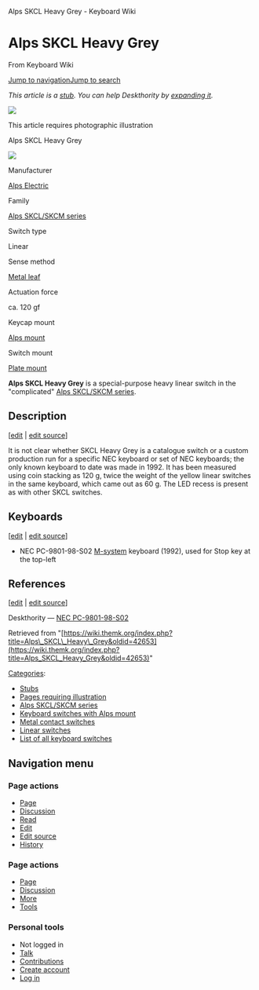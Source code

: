 Alps SKCL Heavy Grey - Keyboard Wiki

Alps SKCL Heavy Grey
====================

From Keyboard Wiki 

[Jump to navigation](https://wiki.themk.org/index.php/Alps_SKCL_Heavy_Grey#column-one)[Jump to search](https://wiki.themk.org/index.php/Alps_SKCL_Heavy_Grey#searchInput)

*This article is a [stub](https://wiki.themk.org/index.php/Deskthority:stub "Deskthority:stub"). You can help Deskthority by [expanding it](https://wiki.themk.org/index.php?title=Alps_SKCL_Heavy_Grey&action=edit).*

![](https://wiki.themk.org/images/1/1a/Template_icon--Illustration.png)

This article requires photographic illustration

Alps SKCL Heavy Grey

[![](https://wiki.themk.org/images/4/4c/Alps_SKCL_Heavy_Grey.jpg)](https://wiki.themk.org/index.php/File:Alps_SKCL_Heavy_Grey.jpg)

Manufacturer

[Alps Electric](https://wiki.themk.org/index.php/Alps_Electric "Alps Electric")

Family

[Alps SKCL/SKCM series](https://wiki.themk.org/index.php/Alps_SKCL/SKCM_series "Alps SKCL/SKCM series")

Switch type

Linear

Sense method

[Metal leaf](https://wiki.themk.org/index.php/Contact_mechanism#Metal_leaf "Contact mechanism")

Actuation force

ca. 120 gf

Keycap mount

[Alps mount](https://wiki.themk.org/index.php/Keycap_mount#Alps_mount "Keycap mount")

Switch mount

[Plate mount](https://wiki.themk.org/index.php/Switch_mount#Plate_mount "Switch mount")

**Alps SKCL Heavy Grey** is a special-purpose heavy linear switch in the "complicated" [Alps SKCL/SKCM series](https://wiki.themk.org/index.php/Alps_SKCL/SKCM_series "Alps SKCL/SKCM series").<ref name="DT-NEC" />

Description
-----------

\[[edit](https://wiki.themk.org/index.php?title=Alps_SKCL_Heavy_Grey&veaction=edit&section=1 "Edit section: Description") | [edit source](https://wiki.themk.org/index.php?title=Alps_SKCL_Heavy_Grey&action=edit&section=1 "Edit section's source code: Description")\]

It is not clear whether SKCL Heavy Grey is a catalogue switch or a custom production run for a specific NEC keyboard or set of NEC keyboards; the only known keyboard to date was made in 1992. It has been measured using coin stacking as 120 g, twice the weight of the yellow linear switches in the same keyboard, which came out as 60 g. The LED recess is present as with other SKCL switches.

Keyboards
---------

\[[edit](https://wiki.themk.org/index.php?title=Alps_SKCL_Heavy_Grey&veaction=edit&section=2 "Edit section: Keyboards") | [edit source](https://wiki.themk.org/index.php?title=Alps_SKCL_Heavy_Grey&action=edit&section=2 "Edit section's source code: Keyboards")\]

*   NEC PC-9801-98-S02 [M-system](https://wiki.themk.org/index.php/M-system "M-system") keyboard (1992), used for Stop key at the top-left<ref name="DT-NEC" />

References
----------

\[[edit](https://wiki.themk.org/index.php?title=Alps_SKCL_Heavy_Grey&veaction=edit&section=3 "Edit section: References") | [edit source](https://wiki.themk.org/index.php?title=Alps_SKCL_Heavy_Grey&action=edit&section=3 "Edit section's source code: References")\]

<references> <ref name="DT-NEC">Deskthority — [NEC PC-9801-98-S02](http://deskthority.net/photos-videos-f8/nec-pc-9801-98-s02-t5212.html)</ref> </references>

Retrieved from "[https://wiki.themk.org/index.php?title=Alps\_SKCL\_Heavy\_Grey&oldid=42653](https://wiki.themk.org/index.php?title=Alps_SKCL_Heavy_Grey&oldid=42653)"

[Categories](https://wiki.themk.org/index.php/Special:Categories "Special:Categories"):

*   [Stubs](https://wiki.themk.org/index.php/Category:Stubs "Category:Stubs")
*   [Pages requiring illustration](https://wiki.themk.org/index.php/Category:Pages_requiring_illustration "Category:Pages requiring illustration")
*   [Alps SKCL/SKCM series](https://wiki.themk.org/index.php/Category:Alps_SKCL/SKCM_series "Category:Alps SKCL/SKCM series")
*   [Keyboard switches with Alps mount](https://wiki.themk.org/index.php/Category:Keyboard_switches_with_Alps_mount "Category:Keyboard switches with Alps mount")
*   [Metal contact switches](https://wiki.themk.org/index.php/Category:Metal_contact_switches "Category:Metal contact switches")
*   [Linear switches](https://wiki.themk.org/index.php/Category:Linear_switches "Category:Linear switches")
*   [List of all keyboard switches](https://wiki.themk.org/index.php/Category:List_of_all_keyboard_switches "Category:List of all keyboard switches")

Navigation menu
---------------

### Page actions

*   [Page](https://wiki.themk.org/index.php/Alps_SKCL_Heavy_Grey "View the content page [c]")
*   [Discussion](https://wiki.themk.org/index.php?title=Talk:Alps_SKCL_Heavy_Grey&action=edit&redlink=1 "Discussion about the content page (page does not exist) [t]")
*   [Read](https://wiki.themk.org/index.php/Alps_SKCL_Heavy_Grey)
*   [Edit](https://wiki.themk.org/index.php?title=Alps_SKCL_Heavy_Grey&veaction=edit "Edit this page [v]")
*   [Edit source](https://wiki.themk.org/index.php?title=Alps_SKCL_Heavy_Grey&action=edit "Edit the source code of this page [e]")
*   [History](https://wiki.themk.org/index.php?title=Alps_SKCL_Heavy_Grey&action=history "Past revisions of this page [h]")

### Page actions

*   [Page](https://wiki.themk.org/index.php/Alps_SKCL_Heavy_Grey "Page")
*   [Discussion](https://wiki.themk.org/index.php?title=Talk:Alps_SKCL_Heavy_Grey&action=edit&redlink=1 " (page does not exist)")
*   [More](https://wiki.themk.org/index.php/Alps_SKCL_Heavy_Grey#p-cactions)
*   [Tools](https://wiki.themk.org/index.php/Alps_SKCL_Heavy_Grey#p-tb "Tools")

### Personal tools

*   Not logged in
*   [Talk](https://wiki.themk.org/index.php/Special:MyTalk "Discussion about edits from this IP address [n]")
*   [Contributions](https://wiki.themk.org/index.php/Special:MyContributions "A list of edits made from this IP address [y]")
*   [Create account](https://wiki.themk.org/index.php?title=Special:CreateAccount&returnto=Alps+SKCL+Heavy+Grey "You are encouraged to create an account and log in; however, it is not mandatory")
*   [Log in](https://wiki.themk.org/index.php?title=Special:UserLogin&returnto=Alps+SKCL+Heavy+Grey "You are encouraged to log in; however, it is not mandatory [o]")

[](https://wiki.themk.org/index.php/Main_Page) [](https://wiki.themk.org/index.php/Alps_SKCL_Heavy_Grey#sidebar "Jump to navigation")[](https://wiki.themk.org/index.php/Alps_SKCL_Heavy_Grey#p-personal "user tools")[](https://wiki.themk.org/index.php/Alps_SKCL_Heavy_Grey#globalWrapper "back to top")